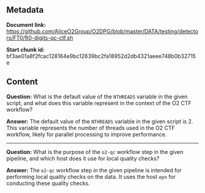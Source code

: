 ## Metadata

**Document link:** https://github.com/AliceO2Group/O2DPG/blob/master/DATA/testing/detectors/FT0/ft0-digits-qc-ctf.sh

**Start chunk id:** bf3ae01a8f2fcac128164e9bc12639bc2fa18952d2db4321aeee748b0b32715e

## Content

**Question:** What is the default value of the `NTHREADS` variable in the given script, and what does this variable represent in the context of the O2 CTF workflow?

**Answer:** The default value of the `NTHREADS` variable in the given script is 2. This variable represents the number of threads used in the O2 CTF workflow, likely for parallel processing to improve performance.

---

**Question:** What is the purpose of the `o2-qc` workflow step in the given pipeline, and which host does it use for local quality checks?

**Answer:** The `o2-qc` workflow step in the given pipeline is intended for performing local quality checks on the data. It uses the host `epn` for conducting these quality checks.